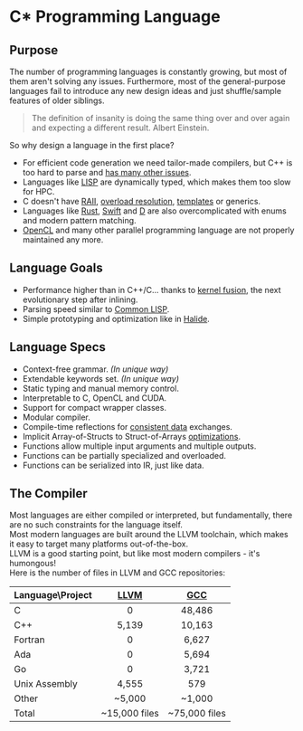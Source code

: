 # C* Programming Language

## Purpose

The number of programming languages is constantly growing, but most of them aren't solving any issues. Furthermore, most of the general-purpose languages fail to introduce any new design ideas and just shuffle/sample features of older siblings.

> The definition of insanity is doing the same thing over and over again and expecting a different result. Albert Einstein.

So why design a language in the first place?

- For efficient code generation we need tailor-made compilers, but C++ is too hard to parse and [has many other issues](https://yosefk.com/c++fqa/index.html).
- Languages like [LISP](https://en.wikipedia.org/wiki/Lisp_(programming_language)) are dynamically typed, which makes them too slow for HPC.
- C doesn't have [RAII](https://en.cppreference.com/w/cpp/language/raii), [overload resolution](https://en.cppreference.com/w/cpp/language/overload_resolution), [templates](https://en.cppreference.com/w/cpp/language/templates) or generics.
- Languages like [Rust](https://www.rust-lang.org), [Swift](https://developer.apple.com/swift/) and [D](https://dlang.org) are also overcomplicated with enums and modern pattern matching.
- [OpenCL](https://www.khronos.org/opencl/) and many other parallel programming language are not properly maintained any more.

## Language Goals

- Performance higher than in C++/C... thanks to [kernel fusion](https://arxiv.org/abs/1305.1183), the next evolutionary step after inlining.
- Parsing speed similar to [Common LISP](https://lisp-lang.org).
- Simple prototyping and optimization like in [Halide](https://halide-lang.org).

## Language Specs

- Context-free grammar. *(In unique way)*
- Extendable keywords set. *(In unique way)*
- Static typing and manual memory control.
- Interpretable to C, OpenCL and CUDA.
- Support for compact wrapper classes.
- Modular compiler.
- Compile-time reflections for [consistent data](https://github.com/protocolbuffers/protobuf) exchanges.
- Implicit Array-of-Structs to Struct-of-Arrays [optimizations](https://github.com/bryancatanzaro/trove).
- Functions allow multiple input arguments and multiple outputs.
- Functions can be partially specialized and overloaded.
- Functions can be serialized into IR, just like data.

## The Compiler

Most languages are either compiled or interpreted, but fundamentally, there are no such constraints for the language itself.<br/> 
Most modern languages are built around the LLVM toolchain, which makes it easy to target many platforms out-of-the-box.<br/> 
LLVM is a good starting point, but like most modern compilers - it's humongous! <br/>
Here is the number of files in LLVM and GCC repositories:

| Language\Project | [LLVM](https://github.com/llvm-mirror/llvm) | [GCC](https://github.com/gcc-mirror/gcc) |
| ---------------- | :-----------------------------------------: | :--------------------------------------: |
| C                |                      0                      |                  48,486                  |
| C++              |                    5,139                    |                  10,163                  |
| Fortran          |                      0                      |                  6,627                   |
| Ada              |                      0                      |                  5,694                   |
| Go               |                      0                      |                  3,721                   |
| Unix Assembly    |                    4,555                    |                   579                    |
| Other            |                   ~5,000                    |                  ~1,000                  |
| Total            |                ~15,000 files                |              ~75,000 files               |
